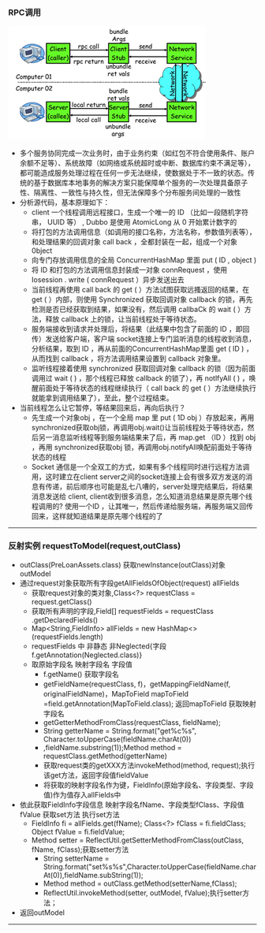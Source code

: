 ### RPC调用
![avatar](./images/rpc.png)
* 多个服务协同完成一次业务时，由于业务约束（如红包不符合使用条件、账户余额不足等）、系统故障（如网络或系统超时或中断、数据库约束不满足等），都可能造成服务处理过程在任何一步无法继续，使数据处于不一致的状态。传统的基于数据库本地事务的解决方案只能保障单个服务的一次处理具备原子性、隔离性、一致性与持久性，但无法保障多个分布服务间处理的一致性
* 分析源代码，基本原理如下：
  * client 一个线程调用远程接口，生成一个唯一的 ID （比如一段随机字符串， UUID 等） , Dubbo 是使用 AtomicLong 从 0 开始累计数字的
  * 将打包的方法调用信息（如调用的接口名称，方法名称，参数值列表等），和处理结果的回调对象 call back ，全都封装在一起，组成一个对象 0bject 
  * 向专门存放调用信息的全局 ConcurrentHashMap 里面 put ( ID , object ) 
  * 将 ID 和打包的方法调用信息封装成一对象 connRequest ，使用 Iosession . write ( connRequest ）异步发送出去 
  * 当前线程再使用 call back 的 get ( ）方法试图获取远搔返回的结果，在 get ( ）内部，则使用 Synchronized 获取回调对象 caIlback 的锁，再先检测是否已经获取到结果，如果没有，然后调用 callbaCk 的 wait ( ）方法，释放 callback 上的锁，让当前线程处于等待状态。
  * 服务端接收到请求并处理后，将结果（此结果中包含了前面的 ID ，即回传）发送给客户端，客户端 socket连接上专门监听消息的线程收到消息，分析结果，取到 ID ，再从前面的ConcurrentHashMap里面 get ( ID ) ，从而找到 callback ，将方法调用结果设置到 callback 对象里。 
  * 监听线程接着使用 synchronized 获取回调对象 callback 的锁（因为前面调用过 wait ( ) ，那个线程已释放 callback 的锁了），再 notlfyAll ( ) ，唤醒前面处于等待状态的线程继续执行（ call back 的 get ( ）方法继续执行就能拿到调用结果了），至此，整个过程结束。
* 当前线程怎么让它暂停，等结果回来后，再向后执行？
  * 先生成一个对象obj ，在一个全局 map 里 put ( 1D obj ）存放起来，再用synchronized获取obj锁，再调用obj.wait()让当前线程处于等待状态，然后另一消息监听线程等到服务端结果来了后，再 map.get （ID ）找到 obj ，再用 synchronized获取obj 锁，再调用obj.notifyAll唤配前面处于等待状态的线程
  * Socket 通信是一个全双工的方式，如果有多个线程同时进行远程方法调用，这时建立在client server之间的socket连接上会有很多双方发送的消息有传递，前后顺序也可能是乱七八嘈的，server处理完结果后，将结果消息发送给 client, client收到很多消息，怎么知道消息结果是原先哪个线程调用的? 使用一个ID ，让其唯一，然后传递给服务端，再服务端又回传回来，这样就知道结果是原先哪个线程的了
***

### 反射实例 requestToModel(request,outClass)
* outClass(PreLoanAssets.class) 获取newInstance(outClass)对象 outModel
* 通过request对象获取所有字段getAllFieldsOfObject(request) allFields
    * 获取request对象的类对象,Class<?> requestClass = request.getClass()
    * 获取所有声明的字段,Field[] requestFields = requestClass .getDeclaredFields()
    * Map<String,FieldInfo> allFields = new HashMap<>(requestFields.length)
    * requestFields 中 非静态 非Neglected{字段f.getAnnotation(Neglected.class)}
    * 取原始字段名 映射字段名 字段值
        * f.getName() 获取字段名
        * getFieldName(requestClass, f)，getMappingFieldName(f, originalFieldName)，MapToField mapToField =field.getAnnotation(MapToField.class); 返回mapToField 获取映射字段名
        * getGetterMethodFromClass(requestClass, fieldName);
        * String getterName = String.format("get%c%s", Character.toUpperCase(fieldName.charAt(0))
        * ,fieldName.substring(1));Method method = requestClass.getMethod(getterName)
        * 获取request类的getXXX方法invokeMethod(method, request);执行该get方法，返回字段值fieldValue
        * 将获取的映射字段名作为键，FieldInfo(原始字段名、字段类型、字段值)作为值存入allFields中
* 依此获取FieldInfo字段信息 映射字段名fName、字段类型fClass、字段值fValue 获取set方法 执行set方法
    * FieldInfo fi = allFields.get(fName); Class<?> fClass = fi.fieldClass;  Object fValue = fi.fieldValue;
    * Method setter = ReflectUtil.getSetterMethodFromClass(outClass, fName, fClass);获取setter方法
        * String setterName = String.format("set%s%s",Character.toUpperCase(fieldName.charAt(0)),fieldName.subString(1));
        * Method method = outClass.getMethod(setterName,fClass);
        * ReflectUtil.invokeMethod(setter, outModel, fValue);执行setter方法；
* 返回outModel
***
